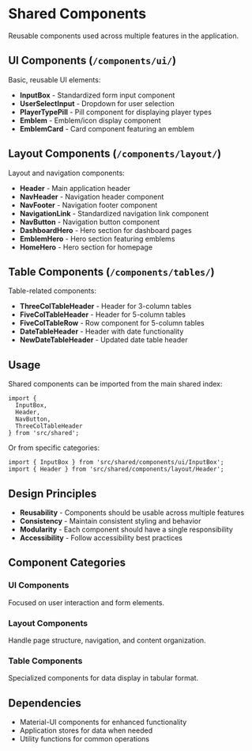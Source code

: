 # Shared Components

Reusable components used across multiple features in the application.

## UI Components (`/components/ui/`)

Basic, reusable UI elements:

- **InputBox** - Standardized form input component
- **UserSelectInput** - Dropdown for user selection
- **PlayerTypePill** - Pill component for displaying player types
- **Emblem** - Emblem/icon display component
- **EmblemCard** - Card component featuring an emblem

## Layout Components (`/components/layout/`)

Layout and navigation components:

- **Header** - Main application header
- **NavHeader** - Navigation header component
- **NavFooter** - Navigation footer component
- **NavigationLink** - Standardized navigation link component
- **NavButton** - Navigation button component
- **DashboardHero** - Hero section for dashboard pages
- **EmblemHero** - Hero section featuring emblems
- **HomeHero** - Hero section for homepage

## Table Components (`/components/tables/`)

Table-related components:

- **ThreeColTableHeader** - Header for 3-column tables
- **FiveColTableHeader** - Header for 5-column tables
- **FiveColTableRow** - Row component for 5-column tables
- **DateTableHeader** - Header with date functionality
- **NewDateTableHeader** - Updated date table header

## Usage

Shared components can be imported from the main shared index:

```tsx
import { 
  InputBox, 
  Header, 
  NavButton, 
  ThreeColTableHeader 
} from 'src/shared';
```

Or from specific categories:

```tsx
import { InputBox } from 'src/shared/components/ui/InputBox';
import { Header } from 'src/shared/components/layout/Header';
```

## Design Principles

- **Reusability** - Components should be usable across multiple features
- **Consistency** - Maintain consistent styling and behavior
- **Modularity** - Each component should have a single responsibility
- **Accessibility** - Follow accessibility best practices

## Component Categories

### UI Components
Focused on user interaction and form elements.

### Layout Components
Handle page structure, navigation, and content organization.

### Table Components
Specialized components for data display in tabular format.

## Dependencies

- Material-UI components for enhanced functionality
- Application stores for data when needed
- Utility functions for common operations

